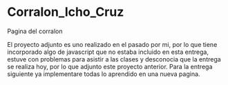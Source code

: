 # Corralon_Icho_Cruz
Pagina del corralon

El proyecto adjunto es uno realizado en el pasado por mi, por lo que tiene incorporado algo de javascript que no estaba incluido en esta entrega, estuve con problemas para asistir a las clases
y desconocia que la entrega se realiza hoy, por lo que adjunto este proyecto anterior. Para la entrega siguiente ya implementare todas lo aprendido en una nueva pagina.
